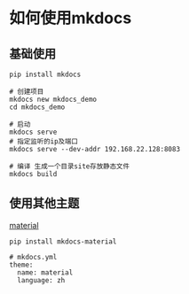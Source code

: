 # 如何使用mkdocs

## 基础使用
``` shell
pip install mkdocs

# 创建项目
mkdocs new mkdocs_demo
cd mkdocs_demo

# 启动
mkdocs serve
# 指定监听的ip及端口
mkdocs serve --dev-addr 192.168.22.128:8083

# 编译 生成一个目录site存放静态文件
mkdocs build 
```

## 使用其他主题
[material](https://github.com/squidfunk/mkdocs-material)  
``` shell
pip install mkdocs-material

# mkdocs.yml
theme:
  name: material
  language: zh
  
```  
